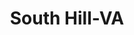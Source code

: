 ---
title: South Hill-VA
slug: south-hill-va
f_state:
- cms/state/virginia.md
f_locations:
- cms/payday-loan/advance-america-2944.md
- cms/payday-loan/advance-america-2948.md
- cms/payday-loan/american-cash-center-4154.md
- cms/payday-loan/cash-2-u-payday-loans-6306.md
- cms/payday-loan/discount-furniture-center-sale-15909.md
- cms/payday-loan/express-check-advance-17119.md
- cms/payday-loan/express-check-advance-17120.md
- cms/payday-loan/king-cash-20039.md
- cms/payday-loan/king-cash-20040.md
- cms/payday-loan/nfc-payday-advance-22985.md
- cms/payday-loan/payday-loans-check-cashing-l-24025.md
updated-on: '2024-05-30T13:41:28.615Z'
created-on: '2024-05-30T13:41:28.615Z'
published-on: '2024-05-30T13:54:32.469Z'
f_city: South Hill
layout: '[city].html'
tags: city
---